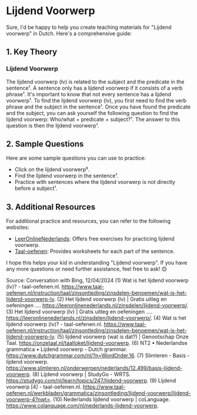 # Lijdend Voorwerp
Sure, I'd be happy to help you create teaching materials for "Lijdend voorwerp" in Dutch. Here's a comprehensive guide:

## 1. Key Theory

### Lijdend Voorwerp
The lijdend voorwerp (lv) is related to the subject and the predicate in the sentence¹. A sentence only has a lijdend voorwerp if it consists of a verb phrase¹. It's important to know that not every sentence has a lijdend voorwerp¹. To find the lijdend voorwerp (lv), you first need to find the verb phrase and the subject in the sentence¹. Once you have found the predicate and the subject, you can ask yourself the following question to find the lijdend voorwerp: Who/what + predicate + subject?¹. The answer to this question is then the lijdend voorwerp¹.

## 2. Sample Questions

Here are some sample questions you can use to practice:

- Click on the lijdend voorwerp⁵.
- Find the lijdend voorwerp in the sentence¹.
- Practice with sentences where the lijdend voorwerp is not directly before a subject¹.

## 3. Additional Resources
For additional practice and resources, you can refer to the following websites:
- [LeerOnlineNederlands](^5^): Offers free exercises for practicing lijdend voorwerp.
- [Taal-oefenen](^1^): Provides worksheets for each part of the sentence.

I hope this helps your kid in understanding "Lijdend voorwerp". If you have any more questions or need further assistance, feel free to ask! 😊

Source: Conversation with Bing, 12/04/2024
(1) Wat is het lijdend voorwerp (lv)? - taal-oefenen.nl. https://www.taal-oefenen.nl/instruction/taal/zinsontleding/zinsdelen-benoemen/wat-is-het-lijdend-voorwerp-lv.
(2) Het lijdend voorwerp (lv) | Gratis uitleg en oefeningen .... https://leeronlinenederlands.nl/zinsdelen/lijdend-voorwerp/.
(3) Het lijdend voorwerp (lv) | Gratis uitleg en oefeningen .... https://leeronlinenederlands.nl/zinsdelen/lijdend-voorwerp/.
(4) Wat is het lijdend voorwerp (lv)? - taal-oefenen.nl. https://www.taal-oefenen.nl/instruction/taal/zinsontleding/zinsdelen-benoemen/wat-is-het-lijdend-voorwerp-lv.
(5) lijdend voorwerp (wat is dat?) | Genootschap Onze Taal. https://onzetaal.nl/taalloket/lijdend-voorwerp.
(6) NT2 • Nederlandse grammatica • Lijdend voorwerp - Dutch grammar. https://www.dutchgrammar.com/nl/?n=WordOrder.16.
(7) Slimleren - Basis - lijdend voorwerp. https://www.slimleren.nl/onderwerpen/nederlands/12.499/basis-lijdend-voorwerp.
(8) Lijdend voorwerp | StudyGo - WRTS. https://studygo.com/nl/learn/topics/247/lijdend-voorwerp.
(9) Lijdend voorwerp [4] - taal-oefenen.nl. https://www.taal-oefenen.nl/werkbladen/grammatica/zinsontleding/lijdend-voorwerp/lijdend-voorwerp-4?nwt=.
(10) Nederlands lijdend voorwerp | coLanguage. https://www.colanguage.com/nl/nederlands-lijdend-voorwerp.
